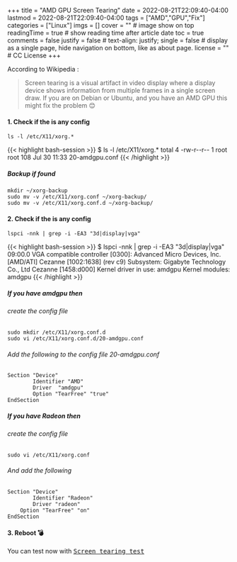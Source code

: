 +++
title = "AMD GPU Screen Tearing"
date = 2022-08-21T22:09:40-04:00
lastmod = 2022-08-21T22:09:40-04:00
tags = ["AMD","GPU","Fix"]
categories = ["Linux"]
imgs = []
cover = ""  # image show on top
readingTime = true  # show reading time after article date
toc = true
comments = false
justify = false  # text-align: justify;
single = false  # display as a single page, hide navigation on bottom, like as about page.
license = ""  # CC License
+++

According to Wikipedia : 
> Screen tearing is a visual artifact in video display where a display device shows information from multiple frames in a single screen draw.
If you are on Debian or Ubuntu, and you have an AMD GPU this might fix the problem 😊

<!--more-->
#### 1. Check if the is any config 
	ls -l /etc/X11/xorg.*

{{< highlight bash-session >}}
$ ls -l /etc/X11/xorg.*
total 4
-rw-r--r-- 1 root root 108 Jul 30 11:33 20-amdgpu.conf
{{< /highlight >}}

##### Backup if found 
	mkdir ~/xorg-backup
	sudo mv -v /etc/X11/xorg.conf ~/xorg-backup/
	sudo mv -v /etc/X11/xorg.conf.d ~/xorg-backup/

#### 2. Check if the is any config

    lspci -nnk | grep -i -EA3 "3d|display|vga"

{{< highlight bash-session >}}
$ lspci -nnk | grep -i -EA3 "3d|display|vga"
09:00.0 VGA compatible controller [0300]: Advanced Micro Devices, Inc. [AMD/ATI] Cezanne [1002:1638] (rev c9)
	Subsystem: Gigabyte Technology Co., Ltd Cezanne [1458:d000]
	Kernel driver in use: amdgpu
	Kernel modules: amdgpu
{{< /highlight >}}
    
##### If you have amdgpu then 

###### create the config file 

    sudo mkdir /etc/X11/xorg.conf.d
    sudo vi /etc/X11/xorg.conf.d/20-amdgpu.conf

###### Add the following to the config file 20-amdgpu.conf</kbd>
    
    Section "Device"
            Identifier "AMD"
            Driver  "amdgpu"
            Option "TearFree" "true"
    EndSection

##### If you have Radeon then 

###### create the config file 

    sudo vi /etc/X11/xorg.conf

###### And add the following

    Section "Device"
            Identifier "Radeon"
            Driver "radeon"
        Option "TearFree" "on"
    EndSection    

#### 3. Reboot <span class="emojify">💣</span>
You can test now with <kbd> [Screen tearing test](https://www.testufo.com/stutter) </kdb>